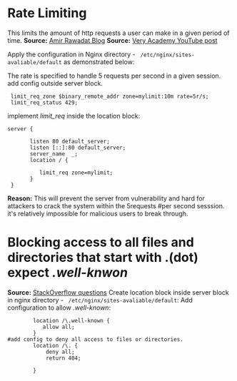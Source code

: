 
# Rate Limiting

This limits the amount of http requests a user can make in a given period of time.
**Source:** [Amir Rawadat Blog](https://www.nginx.com/blog/rate-limiting-nginx/)
**Source:** [Very Academy YouTube post](https://www.youtube.com/watch?v=0fevo6Aa3BA)

Apply the configuration in Nginx directory - ` /etc/nginx/sites-avaliable/default` as demonstrated below:

The rate is specified to handle 5 requests per second in a given session.
add config outside server block.
```
 limit_req_zone $binary_remote_addr zone=mylimit:10m rate=5r/s;
 limit_req_status 429;
```

implement *limit_req* inside the location block:
```
server {

       listen 80 default_server;
       listen [::]:80 default_server;
       server_name  _;
       location / {

          limit_req zone=mylimit;
       }
 }
```
**Reason:** This will prevent the server from vulnerability and hard for attackers to crack the system within the 5requests
#per second sesssion. it's relatively impossible for malicious users to break through.

# Blocking access to all files and directories that start with .(dot) expect *.well-knwon*

**Source:** [StackOverflow questions](https://stackoverflow.com/questions/34259548/how-to-disallow-access-to-all-dot-directories-except-well-known)
Create location block inside server block in nginx directory - ` /etc/nginx/sites-avaliable/default`:
Add configuration to allow *.well-known*:
```
        location /\.well-known {
           allow all;
        }
#add config to deny all access to files or directories.
        location /\. {
            deny all;
            return 404;

        }
```


















